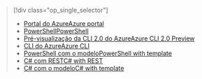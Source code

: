 > [!div class="op_single_selector"]
> * [<span data-ttu-id="fce54-101">Portal do Azure</span><span class="sxs-lookup"><span data-stu-id="fce54-101">Azure portal</span></span>](../articles/iot-hub/iot-hub-create-through-portal.md)
> * [<span data-ttu-id="fce54-102">PowerShell</span><span class="sxs-lookup"><span data-stu-id="fce54-102">PowerShell</span></span>](../articles/iot-hub/iot-hub-create-using-powershell.md)
> * [<span data-ttu-id="fce54-103">Pré-visualização da CLI 2.0 do Azure</span><span class="sxs-lookup"><span data-stu-id="fce54-103">Azure CLI 2.0 Preview</span></span>](../articles/iot-hub/iot-hub-create-using-cli.md)
> * [<span data-ttu-id="fce54-104">CLI do Azure</span><span class="sxs-lookup"><span data-stu-id="fce54-104">Azure CLI</span></span>](../articles/iot-hub/iot-hub-create-using-cli-nodejs.md)
> * [<span data-ttu-id="fce54-105">PowerShell com o modelo</span><span class="sxs-lookup"><span data-stu-id="fce54-105">PowerShell with template</span></span>](../articles/iot-hub/iot-hub-rm-template-powershell.md)
> * [<span data-ttu-id="fce54-106">C# com REST</span><span class="sxs-lookup"><span data-stu-id="fce54-106">C# with REST</span></span>](../articles/iot-hub/iot-hub-rm-rest.md)
> * [<span data-ttu-id="fce54-107">C# com o modelo</span><span class="sxs-lookup"><span data-stu-id="fce54-107">C# with template</span></span>](../articles/iot-hub/iot-hub-rm-template.md)
> 
> 

